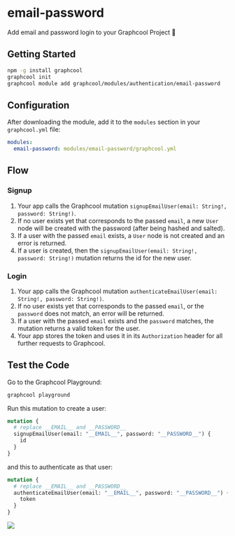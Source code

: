 # email-password

Add email and password login to your Graphcool Project 🎁

## Getting Started

```sh
npm -g install graphcool
graphcool init
graphcool module add graphcool/modules/authentication/email-password
```

## Configuration

After downloading the module, add it to the `modules` section in your `graphcool.yml` file:

```yaml
modules:
  email-password: modules/email-password/graphcool.yml
```

## Flow

### Signup

1. Your app calls the Graphcool mutation `signupEmailUser(email: String!, password: String!)`.
2. If no user exists yet that corresponds to the passed `email`, a new `User` node will be created with the password (after being hashed and salted).
3. If a user with the passed `email` exists, a `User` node is not created and an error is returned.
4. If a user is created, then the `signupEmailUser(email: String!, password: String!)` mutation returns the id for the new user.

### Login

1. Your app calls the Graphcool mutation `authenticateEmailUser(email: String!, password: String!)`.
2. If no user exists yet that corresponds to the passed `email`, or the `password` does not match, an error will be returned.
3. If a user with the passed `email` exists and the `password` matches, the mutation returns a valid token for the user.
4. Your app stores the token and uses it in its `Authorization` header for all further requests to Graphcool.

## Test the Code

Go to the Graphcool Playground:

```sh
graphcool playground
```

Run this mutation to create a user:

```graphql
mutation {
  # replace __EMAIL__ and __PASSWORD__
  signupEmailUser(email: "__EMAIL__", password: "__PASSWORD__") {
    id
  }
}
```

and this to authenticate as that user:

```graphql
mutation {
  # replace __EMAIL__ and __PASSWORD__
  authenticateEmailUser(email: "__EMAIL__", password: "__PASSWORD__") {
    token
  }
}
```

![](http://i.imgur.com/5RHR6Ku.png)
